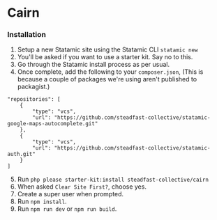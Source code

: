 # Cairn

### Installation
1. Setup a new Statamic site using the Statamic CLI `statamic new`
2. You'll be asked if you want to use a starter kit. Say no to this.
3. Go through the Statamic install process as per usual.
4. Once complete, add the following to your `composer.json`, (This is because a couple of packages we're using aren't published to packagist.)
```
"repositories": [
    {
        "type": "vcs",
        "url": "https://github.com/steadfast-collective/statamic-google-maps-autocomplete.git"
    },
    {
        "type": "vcs",
        "url": "https://github.com/steadfast-collective/statamic-auth.git"
    }
]
```
5. Run `php please starter-kit:install steadfast-collective/cairn`
6. When asked `Clear Site First?`, choose yes.
9. Create a super user when prompted. 
7. Run `npm install`.
8. Run `npm run dev` or `npm run build`.
